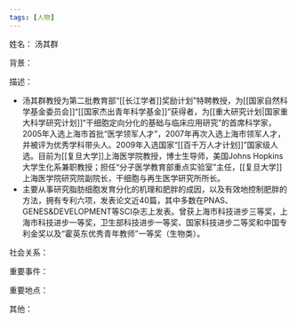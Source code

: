 ```yaml
---
tags: [人物]
---
```


姓名：
汤其群

背景：

描述：
- 汤其群教授为第二批教育部“[[长江学者]]奖励计划”特聘教授，为[[国家自然科学基金委员会]]“[[国家杰出青年科学基金]]”获得者，为[[重大研究计划|国家重大科学研究计划]]“干细胞定向分化的基础与临床应用研究”的首席科学家，2005年入选上海市首批“医学领军人才”，2007年再次入选上海市领军人才，并被评为优秀学科带头人。2009年入选国家“[[百千万人才计划]]”国家级人选。目前为[[复旦大学]]上海医学院教授，博士生导师，美国Johns Hopkins大学生化系兼职教授；担任“分子医学教育部重点实验室”主任，[[复旦大学]]上海医学院研究院副院长，干细胞与再生医学研究所所长。
- 主要从事研究脂肪细胞发育分化的机理和肥胖的成因，以及有效地控制肥胖的方法，拥有专利六项，发表论文近40篇，其中多数在PNAS、GENES&DEVELOPMENT等SCI杂志上发表。曾获上海市科技进步三等奖，上海市科技进步一等奖，卫生部科技进步一等奖、国家科技进步二等奖和中国专利金奖以及“霍英东优秀青年教师”一等奖（生物类）。

社会关系：

重要事件：

重要地点：

其他：
